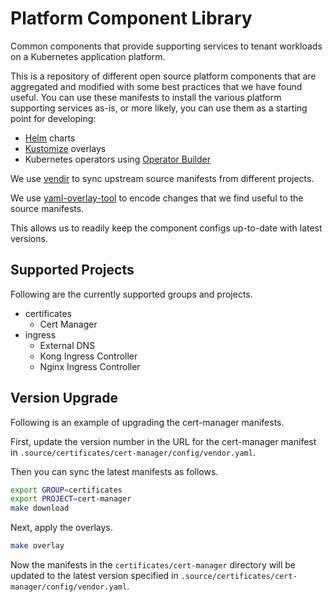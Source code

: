 # Platform Component Library

Common components that provide supporting services to tenant workloads on a
Kubernetes application platform.

This is a repository of different open source platform components that are
aggregated and modified with some best practices that we have found useful.
You can use these manifests to install the various platform supporting services
as-is, or more likely, you can use them as a starting point for developing:
* [Helm](https://github.com/helm/helm) charts
* [Kustomize](https://github.com/kubernetes-sigs/kustomize) overlays
* Kubernetes operators using [Operator
  Builder](https://github.com/nukleros/operator-builder)

We use [vendir](https://github.com/vmware-tanzu/carvel-vendir) to sync upstream
source manifests from different projects.

We use
[yaml-overlay-tool](https://github.com/vmware-tanzu-labs/yaml-overlay-tool) to
encode changes that we find useful to the source manifests.

This allows us to readily keep the component configs up-to-date with latest
versions.

## Supported Projects

Following are the currently supported groups and projects.

* certificates
    * Cert Manager
* ingress
    * External DNS
    * Kong Ingress Controller
    * Nginx Ingress Controller

## Version Upgrade

Following is an example of upgrading the cert-manager manifests.

First, update the version number in the URL for the cert-manager manifest in
`.source/certificates/cert-manager/config/vendor.yaml`.

Then you can sync the latest manifests as follows.

```bash
export GROUP=certificates
export PROJECT=cert-manager
make download
```

Next, apply the overlays.

```bash
make overlay
```

Now the manifests in the `certificates/cert-manager` directory will be updated
to the latest version specified in `.source/certificates/cert-manager/config/vendor.yaml`.

